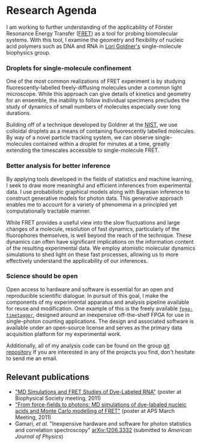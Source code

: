 # Research Agenda

I am working to further understanding of the applicability of Förster
Resonance Energy Transfer
([FRET](http://en.wikipedia.org/wiki/F%C3%B6rster_resonance_energy_transfer))
as a tool for probing biomolecular systems. With this tool, I examine
the geometry and flexibility of nucleic acid polymers such as DNA and
RNA in [Lori Goldner's](http://people.umass.edu/lgoldner/goldner.html)
single-molecule biophysics group.

### Droplets for single-molecule confinement
One of the most common realizations of FRET experiment is by studying
fluorescently-labelled freely-diffusing molecules under a common light
microscope. While this approach can give details of kinetics and
geometry for an ensemble, the inability to follow individual specimens
precludes the study of dynamics of small numbers of molecules
especially over long durations.

Building off of a technique developed by Goldner at the
[NIST](http://www.nist.gov/), we use colloidal droplets as a means of
containing fluorescently labelled molecules. By way of a novel
particle tracking system, we can observe single-molecules contained
within a droplet for minutes at a time, greatly extending the timescales
accessible to single-molecule FRET. <!-- Mention oligomeric studies? -->

### Better analysis for better inference
By applying tools developed in the fields of statistics and machine
learning, I seek to draw more meaningful and efficient inferences from
experimental data. I use probabilistic graphical models along with
Bayesian inference to construct generative models for photon
data. This generative approach enables me to account for a variety of
phenomena in a principled yet computationally tractable manner.

While FRET provides a useful view into the slow fluctuations and large
changes of a molecule, resolution of fast dynamics, particularly of
the fluorophores themselves, is well beyond the reach of the
technique. These dynamics can often have significant implications on
the information content of the resulting experimental data. We
employ atomistic molecular dynamics simulations to shed light on these
fast processes, allowing us to more effectively understand the
applicability of our inferences.

### Science should be open
Open access to hardware and software is essential for an open and
reproducible scientific dialogue. In pursuit of this goal, 
I make the components of my experimental apparatus and analysis
pipeline available for reuse and modification. One example of this 
is the freely available
[`fpga-timetagger`](http://goldnerlab.physics.umass.edu/wiki/FpgaTimeTagger),
designed around an inexpensive off-the-shelf FPGA for use in
single-photon counting applications. The design and associated
software is available under an open-source license and serves as the
primary data acquisition platform for my experimental work.

Additionally, all of my analysis code can be found on the group
[git repository](http://goldnerlab.physics.umass.edu/git/index.cgi)
If you are interested in any of the projects you find, don't hesitate
to send me an email.

## Relevant publications
  * ["MD Simulations and FRET Studies of Dye-Labeled RNA"](http://goldnerlab.physics.umass.edu/~peker/2011%20biophys%20Milas%20Poster.pdf)
    (poster at Biophysical Society meeting, 2011)
  * ["From force-fields to photons: MD simulations of dye-labaled nucleic acids and Monte Carlo modelling of FRET"](http://meetings.aps.org/Meeting/NEF11/Event/158326)
    (poster at APS March Meeting, 2011)
  * Gamari, *et al.* "Inexpensive hardware and software for photon
    statistics and correlation spectroscopy"
    [arXiv:1206.3332](http://arxiv.org/abs/1206.3332) (submitted to
    *American Journal of Physics*)


